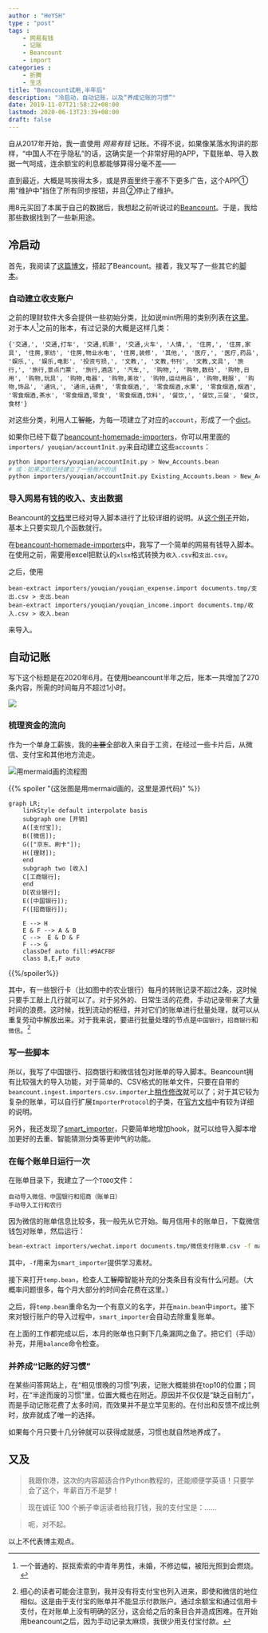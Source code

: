 ```yaml
---
author : "HeYSH"
type : "post"
tags :
    - 网易有钱
    - 记账
    - Beancount
    - import
categories :
    - 折腾
    - 生活
title: "Beancount试用,半年后"
description: "冷启动，自动记账，以及“养成记账的习惯”"
date: 2019-11-07T21:58:22+08:00
lastmod: 2020-06-13T23:39+08:00
draft: false
---
```

自从2017年开始，我一直使用 *网易有钱* 记账。不得不说，如果像某落水狗讲的那样，“中国人不在乎隐私”的话，这确实是一个非常好用的APP，下载账单、导入数据一气呵成，连余额宝的利息都能够算得分毫不差——

直到最近，大概是骂挨得太多，或是界面里终于塞不下更多广告，这个APP①用“维护中”挡住了所有同步按钮，并且②停止了维护。

用8元买回了本属于自己的数据后，我想起之前听说过的[Beancount](https://www.byvoid.com/zht/blog/beancount-bookkeeping-1)。于是，我给那些数据找到了一些新用途。

## 冷启动

首先，我阅读了[这篇博文](https://yuchi.me/post/beancount-intro/)，搭起了Beancount。接着，我又写了一些其它的[脚本](https://github.com/heyeshuang/beancount-homemade-importers)。

### 自动建立收支账户

之前的理财软件大多会提供一些初始分类，比如说mint所用的类别列表在[这里](https://www.mint.com/mint-categories)。
对于本人[^self]之前的账本，有过记录的大概是这样几类：

`
{'交通,',
 '交通,打车',
 '交通,机票',
 '交通,火车',
 '人情,',
 '住房,',
 '住房,家具',
 '住房,家纺',
 '住房,物业水电',
 '住房,装修',
 '其他,',
 '医疗,',
 '医疗,药品',
 '娱乐,',
 '娱乐,电影',
 '投资亏损,',
 '文教,',
 '文教,书刊',
 '文教,文具',
 '旅行,',
 '旅行,景点门票',
 '旅行,酒店',
 '汽车,',
 '购物,',
 '购物,数码',
 '购物,日用',
 '购物,玩具',
 '购物,电器',
 '购物,美妆',
 '购物,运动用品',
 '购物,鞋服',
 '购物,饰品',
 '通讯,',
 '通讯,话费',
 '零食烟酒,',
 '零食烟酒,水果',
 '零食烟酒,烟酒',
 '零食烟酒,茶水',
 '零食烟酒,零食',
 '零食烟酒,饮料',
 '餐饮,',
 '餐饮,三餐',
 '餐饮,食材'}
`

对这些分类，利用人工~~智能~~，为每一项建立了对应的`account`，形成了一个[dict](https://github.com/heyeshuang/beancount-homemade-importers/blob/master/importers/youqian/youqianDict.py)。

如果你已经下载了[beancount-homemade-importers](https://github.com/heyeshuang/beancount-homemade-importers)，你可以用里面的`importers/
youqian/accountInit.py`来自动建立这些`accounts`：

```bash
python importers/youqian/accountInit.py > New_Accounts.bean
# 或：如果之前已经建立了一些账户的话
python importers/youqian/accountInit.py Existing_Accounts.bean > New_Accounts.bean
```

### 导入网易有钱的收入、支出数据

Beancount的[文档](https://docs.google.com/document/d/11EwQdujzEo2cxqaF5PgxCEZXWfKKQCYSMfdJowp_1S8/edit#)里已经对导入脚本进行了比较详细的说明。从[这个例子](https://bitbucket.org/blais/beancount/src/tip/examples/ingest/office/importers/utrade/)开始，基本上只要实现几个函数就行。

在[beancount-homemade-importers](https://github.com/heyeshuang/beancount-homemade-importers)中，我写了一个简单的网易有钱导入脚本。在使用之前，需要用excel把默认的`xlsx`格式转换为`收入.csv`和`支出.csv`。

之后，使用

```
bean-extract importers/youqian/youqian_expense.import documents.tmp/支出.csv > 支出.bean
bean-extract importers/youqian/youqian_income.import documents.tmp/收入.csv > 收入.bean
```

来导入。

## 自动记账

写下这个标题是在2020年6月。在使用beancount半年之后，账本一共增加了270条内容，所需的时间每月不超过1小时。

![](条目.png)

### 梳理资金的流向

作为一个单身工薪族，我的~~主要~~全部收入来自于工资，在经过一些卡片后，从微信、支付宝和其他地方流走。

![用mermaid画的流程图](mermaid-diagram.svg)

{{% spoiler "(这张图是用mermaid画的，这里是源代码)" %}}
```mermaid
graph LR;
    linkStyle default interpolate basis
    subgraph one [开销]
    A([支付宝]);
    B([微信]);
    G(["京东、刷卡"]);
    H([理财]);
    end
    subgraph two [收入]
    C[工商银行];
    end
    D[农业银行];
    E([中国银行]);
    F([招商银行]);

    E --> H
    E & F --> A & B
    C -->  E & D & F
    F --> G
    classDef auto fill:#9ACFBF
    class B,E,F auto
```
{{%/spoiler%}}

其中，有一些银行卡（比如图中的农业银行）每月的转账记录不超过2条，这时候只要手工敲上几行就可以了。对于另外的、日常生活的花费，手动记录带来了大量时间的浪费。这时候，找到流动的枢纽，并对它们的账单进行批量处理，就可以从重复劳动中解放出来。对于我来说，要进行批量处理的节点是`中国银行`，`招商银行`和`微信`。[^alipay]

### 写一些脚本

所以，我写了中国银行、招商银行和微信钱包对账单的导入脚本。Beancount拥有比较强大的导入功能，对于简单的、CSV格式的账单文件，只要在自带的`beancount.ingest.importers.csv.importer`上[稍作修改](https://github.com/heyeshuang/beancount-homemade-importers/blob/master/importers/boc.import)就可以了；对于其它较为复杂的账单，可以自行扩展`ImporterProtocol`的子类，在[官方文档](https://docs.google.com/document/d/11EwQdujzEo2cxqaF5PgxCEZXWfKKQCYSMfdJowp_1S8/edit#heading=h.z153vh2ll6ix)中有较为详细的说明。

另外，我还发现了[smart_importer](https://github.com/beancount/smart_importer)，只要简单地增加hook，就可以给导入脚本增加更好的去重、智能猜测分类等更帅气的功能。

### 在每个账单日运行一次

在账单目录下，我建立了一个`TODO`文件：

```
自动导入微信、中国银行和招商（账单日）
手动导入工行和农行
```
因为微信的账单信息比较多，我一般先从它开始。每月信用卡的账单日，下载微信钱包对账单，然后运行：

```bash
bean-extract importers/wechat.import documents.tmp/微信支付账单.csv -f main.bean > temp.bean 
```

其中，`-f`用来为`smart_importer`提供学习素材。

接下来打开`temp.bean`，检查人工~~智障~~智能补充的分类条目有没有什么问题。（大概率问题很多，每个月大部分的时间会花费在这里。）

之后，将`temp.bean`重命名为一个有意义的名字，并在`main.bean`中`import`。接下來对银行账户的导入过程中，`smart_importer`会自动去除重复账单。

在上面的工作都完成以后，本月的账单也只剩下几条漏网之鱼了。把它们（手动）补充，并用`balance`命令检查。


### 并养成“记账的好习惯”

在某些问答网站上，在“相见恨晚的习惯”列表，记账大概能排在top10的位置；同时，在“半途而废的习惯”里，位置大概也在附近。原因并不仅仅是“缺乏自制力”，而是手动记账花费了太多时间，而效果并不是立竿见影的。在付出和反馈不成比例时，放弃就成了唯一的选择。

如果每个月只要十几分钟就可以获得成就感，习惯也就自然地养成了。

## 又及

> 我跟你港，这次的内容超适合作Python教程的，还能顺便学英语！只要学会了这个，年薪百万不是梦！

> 现在诚征 100 个~~凯子~~幸运读者给我打钱，我的支付宝是：……

> 呃，对不起。

以上不代表博主观点。


[^self]:一个普通的、抠抠索索的中青年男性，未婚，不修边幅，被阳光照到会燃烧。
[^alipay]:细心的读者可能会注意到，我并没有将支付宝也列入进来，即使和微信的地位相似。这是由于支付宝的账单并不能显示付款账户。通过余额宝和通过信用卡支付，在对账单上没有明确的区分，这会给之后的条目合并造成困难。在开始用beancount之后，因为手动记录太麻烦，我很少用支付宝付款。